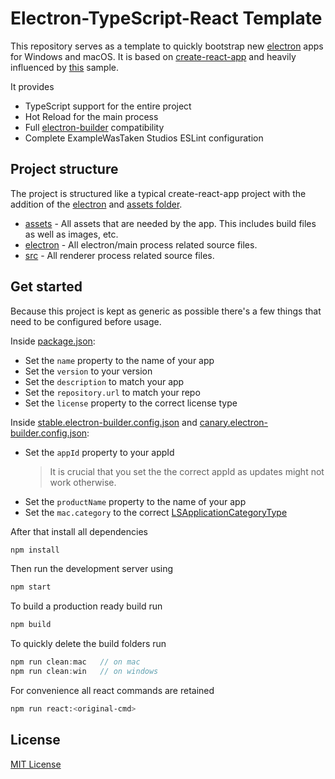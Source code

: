 # Electron-TypeScript-React Template
This repository serves as a template to quickly bootstrap new [electron](https://github.com/electron/electron) apps for Windows and macOS. It is based on [create-react-app](https://reactjs.org/docs/create-a-new-react-app.html) and heavily influenced by [this](https://github.com/yhirose/react-typescript-electron-sample-with-create-react-app-and-electron-builder) sample.  


It provides 
- TypeScript support for the entire project  
- Hot Reload for the main process  
- Full [electron-builder](https://github.com/electron-userland/electron-builder) compatibility
- Complete ExampleWasTaken Studios ESLint configuration

## Project structure
The project is structured like a typical create-react-app project with the addition of the [electron](./electron/) and [assets folder](./assets/).

- [assets](./assets/) - All assets that are needed by the app. This includes build files as well as images, etc.
- [electron](./electron/) - All electron/main process related source files.
- [src](./src/) - All renderer process related source files.

## Get started
Because this project is kept as generic as possible there's a few things that need to be configured before usage.

Inside [package.json](./package.json):
- Set the `name` property to the name of your app
- Set the `version` to your version
- Set the `description` to match your app
- Set the `repository.url` to match your repo
- Set the `license` property to the correct license type

Inside [stable.electron-builder.config.json](./stable.electron-builder.json) and [canary.electron-builder.config.json](./canary.electron-builder.json):
- Set the `appId` property to your appId 
  > It is crucial that you set the the correct appId as updates might not work otherwise.
- Set the `productName` property to the name of your app
- Set the `mac.category` to the correct [LSApplicationCategoryType](https://developer.apple.com/library/archive/documentation/General/Reference/InfoPlistKeyReference/Articles/LaunchServicesKeys.html#//apple_ref/doc/uid/TP40009250-SW8)

After that install all dependencies
```sh
npm install
```

Then run the development server using
```sh
npm start
```

To build a production ready build run
```sh
npm build
```

To quickly delete the build folders run
```c
npm run clean:mac   // on mac
npm run clean:win   // on windows
```

For convenience all react commands are retained
```sh
npm run react:<original-cmd>
```

## License
[MIT License](./LICENSE)

